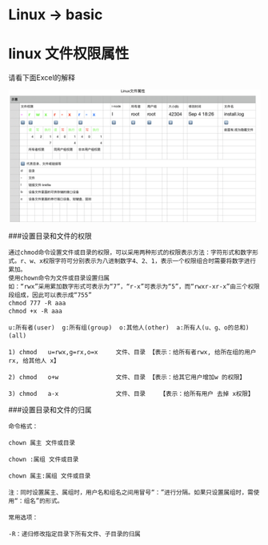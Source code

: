 # Linux -> basic
# linux 文件权限属性
请看下面Excel的解释

![Image text](img/per.png)    


###设置目录和文件的权限
```
通过chmod命令设置文件或目录的权限，可以采用两种形式的权限表示方法：字符形式和数字形式。r、w、x权限字符可分别表示为八进制数字4、2、1，表示一个权限组合时需要将数字进行累加。
使用chown命令为文件或目录设置归属
如：“rwx”采用累加数字形式可表示为“7”，“r-x”可表示为“5”，而“rwxr-xr-x”由三个权限段组成，因此可以表示成“755”
chmod 777 -R aaa
chmod +x -R aaa

u:所有者(user)  g:所有组(group)  o:其他人(other)  a:所有人(u、g、o的总和)(all)  
 
1) chmod   u=rwx,g=rx,o=x     文件、目录 【表示：给所有者rwx, 给所在组的用户 rx, 给其他人 x】  
 
2) chmod   o+w                文件、目录 【表示：给其它用户增加w 的权限】  
 
3) chmod   a-x                文件、目录    【表示：给所有用户 去掉 x权限】
```

###设置目录和文件的归属
```
命令格式：

chown 属主 文件或目录

chown :属组 文件或目录

chown 属主:属组 文件或目录

注：同时设置属主、属组时，用户名和组名之间用冒号“：”进行分隔。如果只设置属组时，需使用“：组名”的形式。

常用选项：

-R：递归修改指定目录下所有文件、子目录的归属

```